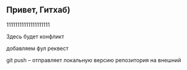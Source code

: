## Привет, Гитхаб)

11111111111111111111

Здесь будет конфликт

добавляем фул реквест

git push – отправляет локальную версию репозитория на внешний
